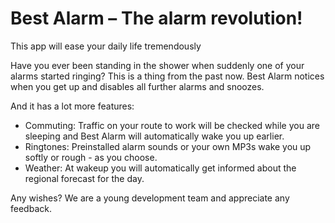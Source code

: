 # Best Alarm – The alarm revolution!

This app will ease your daily life tremendously
 
Have you ever been standing in the shower when suddenly one of your alarms started ringing?
This is a thing from the past now.
Best Alarm notices when you get up and disables all further alarms and snoozes.

And it has a lot more features:
- Commuting: Traffic on your route to work will be checked while you are sleeping and Best    Alarm will automatically wake you up earlier.
- Ringtones: Preinstalled alarm sounds or your own MP3s wake you up softly or rough - as you choose.
- Weather: At wakeup you will automatically get informed about the regional forecast for the day.

Any wishes?
We are a young development team and appreciate any feedback.

